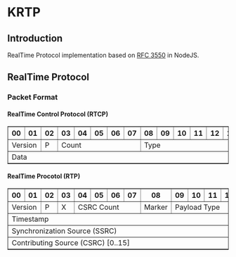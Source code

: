 # KRTP
## Introduction
RealTime Protocol implementation based on [RFC 3550](https://tools.ietf.org/html/rfc3550) in NodeJS.

## RealTime Protocol
### Packet Format
#### RealTime Control Protocol (RTCP)

<table border="1">
  <tr>
    <th>00</th>
    <th>01</th>
    <th>02</th>
    <th>03</th>
    <th>04</th>
    <th>05</th>
    <th>06</th>
    <th>07</th>
    <th>08</th>
    <th>09</th>
    <th>10</th>
    <th>11</th>
    <th>12</th>
    <th>13</th>
    <th>14</th>
    <th>15</th>
    <th>16</th>
    <th>17</th>
    <th>18</th>
    <th>19</th>
    <th>20</th>
    <th>21</th>
    <th>22</th>
    <th>23</th>
    <th>24</th>
    <th>25</th>
    <th>26</th>
    <th>27</th>
    <th>28</th>
    <th>29</th>
    <th>30</th>
    <th>31</th>
  </tr>
  <tr>
    <td colspan="2">Version</td>
    <td>P</td>
    <td colspan="5">Count</td>
    <td colspan="8">Type</td>
    <td colspan="16">Length</td>
  </tr>
  <tr>
    <td colspan="32">Data</td>
  </tr>
</table>

#### RealTime Procotol (RTP)

<table border="1">
  <tr>
    <th>00</th>
    <th>01</th>
    <th>02</th>
    <th>03</th>
    <th>04</th>
    <th>05</th>
    <th>06</th>
    <th>07</th>
    <th>08</th>
    <th>09</th>
    <th>10</th>
    <th>11</th>
    <th>12</th>
    <th>13</th>
    <th>14</th>
    <th>15</th>
    <th>16</th>
    <th>17</th>
    <th>18</th>
    <th>19</th>
    <th>20</th>
    <th>21</th>
    <th>22</th>
    <th>23</th>
    <th>24</th>
    <th>25</th>
    <th>26</th>
    <th>27</th>
    <th>28</th>
    <th>29</th>
    <th>30</th>
    <th>31</th>
  </tr>
  <tr>
    <td colspan="2">Version</td>
    <td>P</td>
    <td>X</td>
    <td colspan="4">CSRC Count</td>
    <td>Marker</td>
    <td colspan="7">Payload Type</td>
    <td colspan="16">Sequence Number</td>
  </tr>
  <tr>
    <td colspan="32">Timestamp</td>
  </tr>
  <tr>
    <td colspan="32">Synchronization Source (SSRC)</td>
  </tr>
  <tr>
    <td colspan="32">Contributing Source (CSRC) [0..15]</td>
  </tr>
</table>
